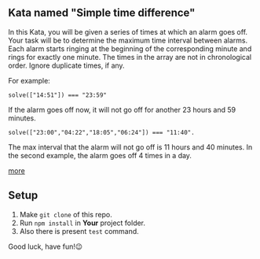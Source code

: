 ## Kata named "Simple time difference"

In this Kata, you will be given a series of times at which an alarm goes off. Your task will be to determine the maximum time interval between alarms. Each alarm starts ringing at the beginning of the corresponding minute and rings for exactly one minute. The times in the array are not in chronological order. Ignore duplicate times, if any.

For example:

```
solve(["14:51"]) === "23:59"
```

If the alarm goes off now, it will not go off for another 23 hours and 59 minutes.

```
solve(["23:00","04:22","18:05","06:24"]) === "11:40".
```

The max interval that the alarm will not go off is 11 hours and 40 minutes. In the second example, the alarm goes off 4 times in a day.

[more](https://www.codewars.com/kata/5b76a34ff71e5de9db0000f2)

## Setup

1. Make `git clone` of this repo.
2. Run `npm install` in **Your** project folder.
3. Also there is present `test` command.

Good luck, have fun!😉

